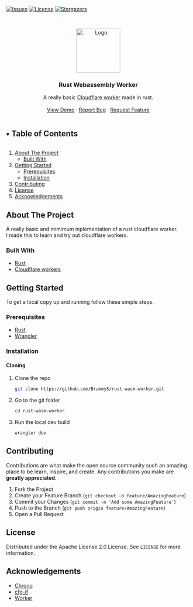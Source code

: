 <!-- PROJECT SHIELDS -->
<!--
*** I'm using markdown "reference style" links for readability.
*** Reference links are enclosed in brackets [ ] instead of parentheses ( ).
*** See the bottom of this document for the declaration of the reference variables
*** for contributors-url, forks-url, etc. This is an optional, concise syntax you may use.
*** https://www.markdownguide.org/basic-syntax/#reference-style-links
-->

[![Issues][issues-shield]][issues-url]
[![License][license-shield]][license-url]
[![Stargazers][stars-shield]][stars-url]

<!-- PROJECT LOGO -->
<br />
<p align="center">
  <a href="https://github.com/BrammyS/rust-wasm-worker">
    <img src="https://cdn.brammys.com/screenshots/2022/02/rustacean-flat-happy.png" alt="Logo" width="120" height="120">
  </a>

  <h3 align="center">Rust Webassembly Worker</h3>

  <p align="center">
    A really basic <a href="https://workers.cloudflare.com/">Cloudflare worker</a> made in rust.
    <br />
    <br />
    <a href="https://rust-wasm-worker.brammys.com">View Demo</a>
    ·
    <a href="https://github.com/BrammyS/rust-wasm-worker/issues">Report Bug</a>
    ·
    <a href="https://github.com/BrammyS/rust-wasm-worker/issues">Request Feature</a>
  </p>
</p>



<!-- TABLE OF CONTENTS -->
<details open="open">
  <summary><h2 style="display: inline-block">Table of Contents</h2></summary>
  <ol>
    <li>
      <a href="#about-the-project">About The Project</a>
      <ul>
        <li><a href="#built-with">Built With</a></li>
      </ul>
    </li>
    <li>
      <a href="#getting-started">Getting Started</a>
      <ul>
        <li><a href="#prerequisites">Prerequisites</a></li>
        <li><a href="#installation">Installation</a></li>
      </ul>
    </li>
    <li><a href="#contributing">Contributing</a></li>
    <li><a href="#license">License</a></li>
    <li><a href="#acknowledgements">Acknowledgements</a></li>
  </ol>
</details>



<!-- ABOUT THE PROJECT -->
## About The Project

A really basic and mimimum inplementation of a rust cloudflare worker.  
I made this to learn and try out cloudflare workers.

### Built With

* [Rust](https://www.rust-lang.org/tools/install)
* [Cloudflare workers](https://workers.cloudflare.com/)



<!-- GETTING STARTED -->
## Getting Started

To get a local copy up and running follow these simple steps.


### Prerequisites

* [Rust](https://www.rust-lang.org/tools/install)
* [Wrangler](https://developers.cloudflare.com/workers/cli-wrangler/install-update)

### Installation

#### Cloning


1. Clone the repo
   ```sh
   git clone https://github.com/BrammyS/rust-wasm-worker.git
   ```
2. Go to the git folder
   ```sh
   cd rust-wasm-worker
   ```
3. Run the local dev build
   ```sh
   wrangler dev
   ```



<!-- CONTRIBUTING -->
## Contributing

Contributions are what make the open source community such an amazing place to be learn, inspire, and create. Any contributions you make are **greatly appreciated**.

1. Fork the Project
2. Create your Feature Branch (`git checkout -b feature/AmazingFeature`)
3. Commit your Changes (`git commit -m 'Add some AmazingFeature'`)
4. Push to the Branch (`git push origin feature/AmazingFeature`)
5. Open a Pull Request



<!-- LICENSE -->
## License

Distributed under the Apache License 2.0 License. See `LICENSE` for more information.



<!-- ACKNOWLEDGEMENTS -->
## Acknowledgements

* [Chrono](https://docs.rs/chrono/latest/chrono/)
* [cfg-if](https://docs.rs/cfg-if/latest/cfg_if/)
* [Worker](https://docs.rs/worker/latest/worker//)



<!-- MARKDOWN LINKS & IMAGES -->
<!-- https://www.markdownguide.org/basic-syntax/#reference-style-links -->
[stars-shield]: https://img.shields.io/github/stars/BrammyS/rust-wasm-worker.svg?style=for-the-badge
[stars-url]: https://github.com/BrammyS/rust-wasm-worker/stargazers
[issues-shield]: https://img.shields.io/github/issues/BrammyS/rust-wasm-worker.svg?style=for-the-badge
[issues-url]: https://github.com/BrammyS/rust-wasm-worker/issues
[license-shield]: https://img.shields.io/github/license/BrammyS/rust-wasm-worker.svg?style=for-the-badge
[license-url]: https://github.com/BrammyS/rust-wasm-worker/blob/master/LICENSE.txt
